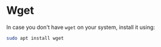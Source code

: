 # Wget

In case you don't have `wget` on your system, install it using:

```sh
sudo apt install wget
```

